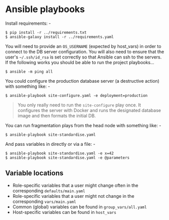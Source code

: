 # Ansible playbooks
Install requirements: -

    $ pip install -r ../requirements.txt
    $ ansible-galaxy install -r ../requirements.yaml
    
You will need to provide an `OS_USERNAME` (expected by host_vars)
in order to connect to the DB server configuration. You will also need to
ensure that the user's `~/.ssh/id_rsa` is set correctly so that Ansible can ssh
to the servers. If the following works you should be able to run the
project playbooks...

    $ ansible -m ping all

You could configure the production database server (a destructive action)
with something like: -

    $ ansible-playbook site-configure.yaml -e deployment=production

>   You only really need to run the `site-configure` play once.
    It configures the server with Docker and runs the designated database
    image and then formats the initial DB.

You can run fragmentation plays from the head node with something like: -

    $ ansible-playbook site-standardise.yaml
    
And pass variables in directly or via a file: -

    $ ansible-playbook site-standardise.yaml -e x=42
    $ ansible-playbook site-standardise.yaml -e @parameters

## Variable locations
-   Role-specific variables that a user might change often in the corresponding
    `defaults/main.yaml`
-   Role-specific variables that a user might not change in the corresponding
    `vars/main.yaml`
-   Common (global) variables can be found in `group_vars/all.yaml`
-   Host-specific variables can be found in `host_vars`

